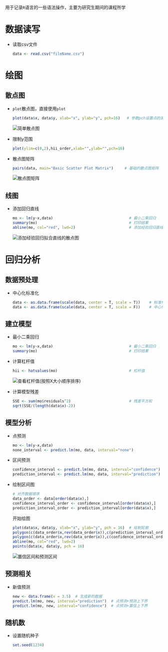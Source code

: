 用于记录`R`语言的一些语法操作，主要为研究生期间的课程所学

# 数据读写

- 读取csv文件

  ```R
  data <- read.csv("fileName.csv")  
  ```

# 绘图

## 散点图

- `plot`散点图，直接使用`plot`

  ```R
  plot(data$x, data$y, xlab="x", ylab="y", pch=16)   # 参数pch设置点的类型
  ```

  ![简单散点图](https://euclid-picgo.oss-cn-shenzhen.aliyuncs.com/image/image-20221124102949628.png)

- 限制y范围

  ```R
  plot(ylim=c(0,2),hii_order,xlab="",ylab="",pch=16)
  ```

- 散点图矩阵

  ```R
  pairs(data, main="Basic Scatter Plot Matrix")     # 基础的散点图矩阵
  ```

  ![散点图矩阵](https://euclid-picgo.oss-cn-shenzhen.aliyuncs.com/image/image-20221124102919102.png)

## 线图

- 添加回归直线

  ```R
  mo <- lm(y~x,data)                                  # 最小二乘回归
  summary(mo)                                         # 打印结果
  abline(mo, col="red", lwd=2)                        # 添加经验回归直线
  ```
  
  ![添加经验回归拟合直线的散点图](https://euclid-picgo.oss-cn-shenzhen.aliyuncs.com/image/image-20221124103117934.png)

# 回归分析

## 数据预处理

- 中心化标准化

  ```R
  data <- as.data.frame(scale(data, center = T, scale = T))    # 标准化
  data <- as.data.frame(scale(data, center = T, scale = F))    # 中心化
  ```

## 建立模型

- 最小二乘回归

  ```R
  mo <- lm(y~x,data)                                  # 最小二乘回归
  summary(mo)                                         # 打印结果
  ```

- 计算杠杆值

  ```R
  hii <- hatvalues(mo)                                # 杠杆值
  ```

  ![查看杠杆值(按照X大小顺序排序)](https://euclid-picgo.oss-cn-shenzhen.aliyuncs.com/image/image-20221124103158877.png)

- 计算模型残差

  ```R
  SSE <- sum(mo$residuals^2)                          # 残差平方和
  sqrt(SSE/(length(data$x)-2))
  ```


## 模型分析

- 点预测

  ```R
  mo <- lm(y~x,data)                                                  # 最小二乘回归
  none_interval <- predict.lm(mo, data, interval="none")              # 计算点预测值
  ```

- 区间预测

  ```R
  confidence_interval <- predict.lm(mo, data, interval="confidence")  # 计算置信区间预测值
  prediction_interval <- predict.lm(mo, data, interval="prediction")  # 计算预测区间预测值
  ```

- 绘制区间图

  ```R
  # 对齐数据顺序
  data_order <- data[order(data$x),]
  confidence_interval_order <- confidence_interval[order(data$x),]
  prediction_interval_order <- prediction_interval[order(data$x),]
  ```

  开始绘图

  ```R
  plot(data$x, data$y, xlab="x", ylab="y", pch = 16)  # 绘制轮廓
  polygon(c(data_order$x,rev(data_order$x)),c(prediction_interval_order[,2],rev(prediction_interval_order[,3])),col = rgb(221,234,243,max = 255),border = NA)
  polygon(c(data_order$x,rev(data_order$x)),c(confidence_interval_order[,2],rev(confidence_interval_order[,3])),col = "gray",border = NA)  # 其中polygon为绘制多边形的函数，rev为排序函数
  abline(mo, col="red", lwd=2)  
  points(data$x, data$y, pch = 16) 
  ```
  
  ![置信区间和预测区间](https://euclid-picgo.oss-cn-shenzhen.aliyuncs.com/image/image-20221124103249152.png)

## 预测相关

- 新值预测

  ```R
  new <- data.frame(x = 3.5)  # 生成新的数据
  predict.lm(mo, new, interval="prediction")  # 点预测+预测上下界
  predict.lm(mo, new, interval="confidence")  # 点预测+置信上下界
  ```

## 随机数

- 设置随机种子

  ```R
  set.seed(1234)
  ```

  